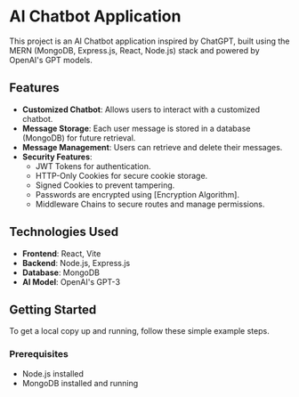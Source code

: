 # AI Chatbot Application

This project is an AI Chatbot application inspired by ChatGPT, built using the MERN (MongoDB, Express.js, React, Node.js) stack and powered by OpenAI's GPT models.

## Features

- **Customized Chatbot**: Allows users to interact with a customized chatbot.
- **Message Storage**: Each user message is stored in a database (MongoDB) for future retrieval.
- **Message Management**: Users can retrieve and delete their messages.
- **Security Features**:
  - JWT Tokens for authentication.
  - HTTP-Only Cookies for secure cookie storage.
  - Signed Cookies to prevent tampering.
  - Passwords are encrypted using [Encryption Algorithm].
  - Middleware Chains to secure routes and manage permissions.

## Technologies Used

- **Frontend**: React, Vite
- **Backend**: Node.js, Express.js
- **Database**: MongoDB
- **AI Model**: OpenAI's GPT-3

## Getting Started

To get a local copy up and running, follow these simple example steps.

### Prerequisites

- Node.js installed
- MongoDB installed and running

